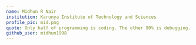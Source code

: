 ```yaml
---
name: Midhun R Nair
institution: Karunya Institute of Technology and Sciences
profile_pic: mid.png
quote: Only half of programming is coding. The other 90% is debugging. 
github_user: midhun1998
---
```

